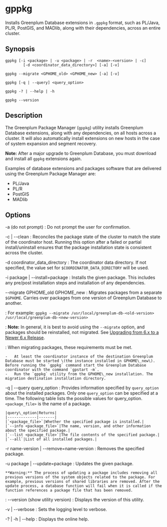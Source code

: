 # gppkg 

Installs Greenplum Database extensions in `.gppkg` format, such as PL/Java, PL/R, PostGIS, and MADlib, along with their dependencies, across an entire cluster.

## <a id="section2"></a>Synopsis 

```
gppkg [-i <package> | -u <package> | -r  <name>-<version> | -c] 
        [-d <coordinator_data_directory>] [-a] [-v]

gppkg --migrate <GPHOME_old> <GPHOME_new> [-a] [-v]

gppkg [-q | --query] <query_option>

gppkg -? | --help | -h 

gppkg --version
```

## <a id="section3"></a>Description 

The Greenplum Package Manager \(`gppkg`\) utility installs Greenplum Database extensions, along with any dependencies, on all hosts across a cluster. It will also automatically install extensions on new hosts in the case of system expansion and segment recovery.

**Note:** After a major upgrade to Greenplum Database, you must download and install all `gppkg` extensions again.

Examples of database extensions and packages software that are delivered using the Greenplum Package Manager are:

-   PL/Java
-   PL/R
-   PostGIS
-   MADlib

## <a id="section4"></a>Options 

-a \(do not prompt\)
:   Do not prompt the user for confirmation.

-c \| --clean
:   Reconciles the package state of the cluster to match the state of the coordinator host. Running this option after a failed or partial install/uninstall ensures that the package installation state is consistent across the cluster.

-d coordinator\_data\_directory
:   The coordinator data directory. If not specified, the value set for `$COORDINATOR_DATA_DIRECTORY` will be used.

-i package \| --install=package
:   Installs the given package. This includes any pre/post installation steps and installation of any dependencies.

--migrate GPHOME\_old GPHOME\_new
:   Migrates packages from a separate `$GPHOME`. Carries over packages from one version of Greenplum Database to another.

:   For example: `gppkg --migrate /usr/local/greenplum-db-<old-version> /usr/local/greenplum-db-<new-version>`

:   **Note:** In general, it is best to avoid using the `--migrate` option, and packages should be reinstalled, not migrated. See [Upgrading from 6.x to a Newer 6.x Release](../../install_guide/upgrading.html#topic17).

:   When migrating packages, these requirements must be met.

    -   At least the coordinator instance of the destination Greenplum Database must be started \(the instance installed in GPHOME\_new\). Before running the `gppkg` command start the Greenplum Database coordinator with the command `gpstart -m`.
    -   Run the `gppkg` utility from the GPHOME\_new installation. The migration destination installation directory.

-q \| --query query\_option
:   Provides information specified by `query_option` about the installed packages. Only one `query_option` can be specified at a time. The following table lists the possible values for query\_option. `<package_file>` is the name of a package.

    |query\_option|Returns|
    |-------------|-------|
    |`<package_file>`|Whether the specified package is installed.|
    |`--info <package_file>`|The name, version, and other information about the specified package.|
    |`--list <package_file>`|The file contents of the specified package.|
    |`--all`|List of all installed packages.|

-r name-version \| --remove=name-version
:   Removes the specified package.

-u package \| --update=package
:   Updates the given package.

    **Warning:** The process of updating a package includes removing all previous versions of the system objects related to the package. For example, previous versions of shared libraries are removed. After the update process, a database function will fail when it is called if the function references a package file that has been removed.

:   --version \(show utility version\)
:   Displays the version of this utility.

-v \| --verbose
:   Sets the logging level to verbose.

-? \| -h \| --help
:   Displays the online help.

